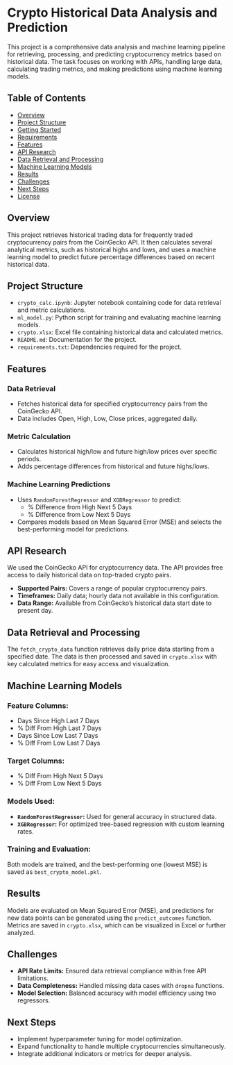 # Crypto Historical Data Analysis and Prediction

This project is a comprehensive data analysis and machine learning pipeline for retrieving, processing, and predicting cryptocurrency metrics based on historical data. The task focuses on working with APIs, handling large data, calculating trading metrics, and making predictions using machine learning models.

## Table of Contents
- [Overview](#overview)
- [Project Structure](#project-structure)
- [Getting Started](#getting-started)
- [Requirements](#requirements)
- [Features](#features)
- [API Research](#api-research)
- [Data Retrieval and Processing](#data-retrieval-and-processing)
- [Machine Learning Models](#machine-learning-models)
- [Results](#results)
- [Challenges](#challenges)
- [Next Steps](#next-steps)
- [License](#license)

## Overview
This project retrieves historical trading data for frequently traded cryptocurrency pairs from the CoinGecko API. It then calculates several analytical metrics, such as historical highs and lows, and uses a machine learning model to predict future percentage differences based on recent historical data.

## Project Structure
- `crypto_calc.ipynb`: Jupyter notebook containing code for data retrieval and metric calculations.
- `ml_model.py`: Python script for training and evaluating machine learning models.
- `crypto.xlsx`: Excel file containing historical data and calculated metrics.
- `README.md`: Documentation for the project.
- `requirements.txt`: Dependencies required for the project.

## Features
### Data Retrieval
- Fetches historical data for specified cryptocurrency pairs from the CoinGecko API.
- Data includes Open, High, Low, Close prices, aggregated daily.

### Metric Calculation
- Calculates historical high/low and future high/low prices over specific periods.
- Adds percentage differences from historical and future highs/lows.

### Machine Learning Predictions
- Uses `RandomForestRegressor` and `XGBRegressor` to predict:
  - % Difference from High Next 5 Days
  - % Difference from Low Next 5 Days
- Compares models based on Mean Squared Error (MSE) and selects the best-performing model for predictions.

## API Research
We used the CoinGecko API for cryptocurrency data. The API provides free access to daily historical data on top-traded crypto pairs.

- **Supported Pairs:** Covers a range of popular cryptocurrency pairs.
- **Timeframes:** Daily data; hourly data not available in this configuration.
- **Data Range:** Available from CoinGecko’s historical data start date to present day.

## Data Retrieval and Processing
The `fetch_crypto_data` function retrieves daily price data starting from a specified date. The data is then processed and saved in `crypto.xlsx` with key calculated metrics for easy access and visualization.

## Machine Learning Models
### Feature Columns:
- Days Since High Last 7 Days
- % Diff From High Last 7 Days
- Days Since Low Last 7 Days
- % Diff From Low Last 7 Days

### Target Columns:
- % Diff From High Next 5 Days
- % Diff From Low Next 5 Days

### Models Used:
- **`RandomForestRegressor`:** Used for general accuracy in structured data.
- **`XGBRegressor`:** For optimized tree-based regression with custom learning rates.

### Training and Evaluation:
Both models are trained, and the best-performing one (lowest MSE) is saved as `best_crypto_model.pkl`.

## Results
Models are evaluated on Mean Squared Error (MSE), and predictions for new data points can be generated using the `predict_outcomes` function. Metrics are saved in `crypto.xlsx`, which can be visualized in Excel or further analyzed.

## Challenges
- **API Rate Limits:** Ensured data retrieval compliance within free API limitations.
- **Data Completeness:** Handled missing data cases with `dropna` functions.
- **Model Selection:** Balanced accuracy with model efficiency using two regressors.

## Next Steps
- Implement hyperparameter tuning for model optimization.
- Expand functionality to handle multiple cryptocurrencies simultaneously.
- Integrate additional indicators or metrics for deeper analysis.
